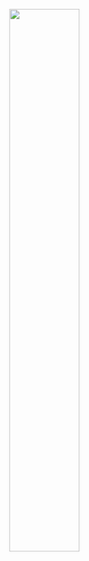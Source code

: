 [<img src="https://img.youtube.com/vi/m_qE0tDzJ1s?si=volXVPeq72AoGV7Y/maxresdefault.jpg" width="50%">](https://youtu.be/m_qE0tDzJ1s?si=volXVPeq72AoGV7Y)
